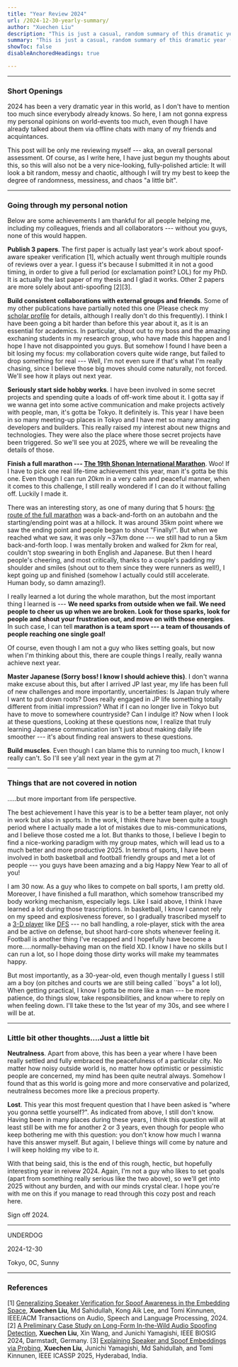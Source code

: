 ```yaml
---
title: "Year Review 2024" 
url: /2024-12-30-yearly-summary/
author: "Xuechen Liu"
description: "This is just a casual, random summary of this dramatic year (as I am)."
summary: "This is just a casual, random summary of this dramatic year (as I am)."
showToc: false
disableAnchoredHeadings: true

---
```


---
### Short Openings
2024 has been a very dramatic year in this world, as I don't have to mention too much since everybody already knows. So here, I am not gonna express my personal opinions on world-events too much, even though I have already talked about them via offline chats with many of my friends and acquintances. 

This post will be only me reviewing myself --- aka, an overall personal assessment. Of course, as I write here, I have just begun my thoughts about this, so this will also not be a very nice-looking, fully-polished article: It will look a bit random, messy and chaotic, although I will try my best to keep the degree of randomness, messiness, and chaos "a little bit".

-------------------
### Going through my personal notion
Below are some achievements I am thankful for all people helping me, including my colleagues, friends and all collaborators --- without you guys, none of this would happen.

**Publish 3 papers**. The first paper is actually last year's work about spoof-aware speaker verification [1], which actually went through multiple rounds of reviews over a year. I guess it's because I submitted it in not a good timing, in order to give a full period (or exclamation point? LOL) for my PhD. It is actually the last paper of my thesis and I glad it works. Other 2 papers are more solely about anti-spoofing [2][3].

**Build consistent collaborations with external groups and friends**. Some of my other publications have partially noted this one (Please check my [scholar profile](https://scholar.google.com/citations?user=Xou0DaUAAAAJ&hl=en) for details, although I really don't do this frequently). I think I have been going a bit harder than before this year about it, as it is an essential for academics. In particular, shout out to my boss and the amazing exchaning students in my research group, who have made this happen and I hope I have not disappointed you guys. But somehow I found I have been a bit losing my focus: my collaboration covers quite wide range, but failed to drop something for real --- Well, I'm not even sure if that's what I'm really chasing, since I believe those big moves should come naturally, not forced. We'll see how it plays out next year.

**Seriously start side hobby works**. I have been involved in some secret projects and spending quite a loads of off-work time about it. I gotta say if we wanna get into some active communication and make projects actively with people, man, it's gotta be Tokyo. It definitely is. This year I have been in so many meeting-up places in Tokyo and I have met so many amazing developers and builders. This really raised my interest about new thigns and technologies. They were also the place where those secret projects have been triggered. So we'll see you at 2025, where we will be revealing the details of those.

**Finish a full marathon --- [The 19th Shonan International Marathon](https://www.shonan-kokusai.jp)**. Woo! If I have to pick one real life-time achievement this year, man it's gotta be this one. Even though I can run 20km in a very calm and peaceful manner, when it comes to this challenge, I still really wondered if I can do it without falling off. Luckily I made it.

There was an interesting story, as one of many during that 5 hours: [the route of the full marathon](https://www.shonan-kokusai.jp/wp-content/themes/19th/images/course-1.jpg) was a back-and-forth on an autobahn and the starting/ending point was at a hillock. It was around 35km point where we saw the ending point and people began to shout "Finally!". But when we reached what we saw, it was only ~37km done --- we still had to run a 5km back-and-forth loop. I was mentally broken and walked for 2km for real, couldn't stop swearing in both English and Japanese. But then I heard people's cheering, and most critically, thanks to a couple's padding my shoulder and smiles (shout out to them since they were runners as well!), I kept going up and finished (somehow I actually could still accelerate. Human body, so damn amazing!). 

I really learned a lot during the whole marathon, but the most important thing I learned is --- **We need sparks from outside when we fail. We need people to cheer us up when we are broken. Look for those sparks, look for people and shout your frustration out, and move on with those energies**. In such case, I can tell **marathon is a team sport --- a team of thousands of people reaching one single goal!**

Of course, even though I am not a guy who likes setting goals, but now when I'm thinking about this, there are couple things I really, really wanna achieve next year.

**Master Japanese (Sorry boss! I know I should achieve this)**. I don't wanna make excuse about this, but after I arrived JP last year, my life has been full of new challenges and more importantly, uncertainties: Is Japan truly where I want to put down roots? Does really engaged in JP life something totally different from initial impression? What if I can no longer live in Tokyo but have to move to somewhere countryside? Can I indulge it? Now when I look at these questions, Looking at these questions now, I realize that truly learning Japanese communication isn't just about making daily life smoother --- it's about finding real answers to these questions.

**Build muscles**. Even though I can blame this to running too much, I know I really can't. So I'll see y'all next year in the gym at 7!

-------------------
### Things that are not covered in notion
.....but more important from life perspective.

The best achievement I have this year is to be a better team player, not only in work but also in sports. In the work, I think there have been quite a tough period where I actually made a lot of mistakes due to mis-communications, and I believe those costed me a lot. But thanks to those, I believe I begin to find a nice-working paradigm with my group mates, which will lead us to a much better and more productive 2025. In terms of sports, I have been involved in both basketball and football friendly groups and met a lot of people --- you guys have been amazing and a big Happy New Year to all of you!

I am 30 now. As a guy who likes to compete on ball sports, I am pretty old. Moreover, I have finished a full marathon, which somehow transcribed my body working mechanism, especially legs. Like I said above, I think I have learned a lot during those trascriptions.
In basketball, I know I cannot rely on my speed and explosiveness forever, so I gradually trascribed myself to a [3-D player](https://hoopstudent.com/basketball-3-and-d-player) like [DFS](https://www.basketball-reference.com/players/f/finnedo01.html) --- no ball handling, a role-player, stick with the area and be active on defense, but shoot hard-core shots whenever feeling it. Football is another thing I've recapped and I hopefully have become a more.....normally-behaving man on the field XD. I know I have no skills but I can run a lot, so I hope doing those dirty works will make my teammates happy.

But most importantly, as a 30-year-old, even though mentally I guess I still am a boy (on pitches and courts we are still being called ``boys" a lot lol), When getting practical, I know I gotta be more like a man --- be more patience, do things slow, take responsibilities, and know where to reply on when feeling down. I'll take these to the 1st year of my 30s, and see where I will be at.

-------------------
### Little bit other thoughts....Just a little bit
**Neutralness**. Apart from above, this has been a year where I have been really settled and fully embraced the peacefulness of a particular city. No matter how noisy outside world is, no matter how optimistic or pessimistic people are concerned, my mind has been quite neutral always. Somehow I found that as this world is going more and more conservative and polarized, neutralness becomes more like a precious property. 

**Lost**. This year this most frequent question that I have been asked is "where you gonna settle yourself?". As indicated from above, I still don't know. Having been in many places during these years, I think this question will at least still be with me for another 2 or 3 years, even though for people who keep bothering me with this question: you don't know how much I wanna have this answer myself. But again, I believe things will come by nature and I will keep holding my vibe to it.

With that being said, this is the end of this rough, hectic, but hopefully interesting year in reivew 2024. Again, I'm not a guy who likes to set goals (apart from something really serious like the two above), so we'll get into 2025 without any burden, and with our minds crystal clear. I hope you're with me on this if you manage to read through this cozy post and reach here.

Sign off 2024.

-------------

UNDERDOG 

2024-12-30

Tokyo, 0C, Sunny

-------------------
### References
[1] [Generalizing Speaker Verification for Spoof Awareness in the Embedding Space](https://arxiv.org/abs/2401.11156), **Xuechen Liu**, Md Sahidullah, Kong Aik Lee, and Tomi Kinnunen, IEEE/ACM Transactions on Audio, Speech and Language Processing, 2024.
[2] [A Preliminary Case Study on Long-Form In-the-Wild Audio Spoofing Detection](https://arxiv.org/abs/2408.14066), **Xuechen Liu**, Xin Wang, and Junichi Yamagishi, IEEE BIOSIG 2024, Darmstadt, Germany.
[3] [Explaining Speaker and Spoof Embeddings via Probing](https://arxiv.org/abs/2412.18191), **Xuechen Liu**, Junichi Yamagishi, Md Sahidullah, and Tomi Kinnunen, IEEE ICASSP 2025, Hyderabad, India.